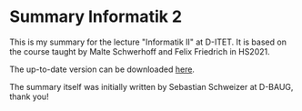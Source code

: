 # Summary Informatik 2

This is my summary for the lecture "Informatik II" at D-ITET. It is based on the course taught by Malte Schwerhoff and Felix Friedrich in HS2021.

The up-to-date version can be downloaded [here](https://github.com/niccantieni/infk2-summary/raw/master/InformatikII.pdf).

The summary itself was initially written by Sebastian Schweizer at D-BAUG, thank you!
